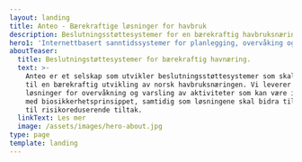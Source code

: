 ```yaml
---
layout: landing
title: Anteo - Bærekraftige løsninger for havbruk
description: Beslutningsstøttesystemer for en bærekraftig havbruksnæring
hero1: 'Internettbasert sanntidssystemer for planlegging, overvåking og varsling'
aboutTeaser:
  title: Beslutningstøttesystemer for bærekraftig havnæring.
  text: >-
    Anteo er et selskap som utvikler beslutningsstøttesystemer som skal bidra
    til en bærekraftig utvikling av norsk havbruksnæringen. Vi leverer sann tids
    løsninger for overvåkning og varsling av aktiviteter som kan være i strid
    med biosikkerhetsprinsippet, samtidig som løsningene skal bidra til forslag
    til risikoreduserende tiltak.
  linkText: Les mer
  image: /assets/images/hero-about.jpg
type: page
template: landing
---
```


